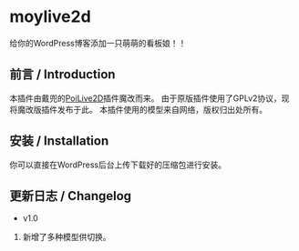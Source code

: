 # moylive2d
给你的WordPress博客添加一只萌萌的看板娘！！
## 前言 / Introduction
本插件由戴兜的[PoiLive2D](https://daidr.me/archives/code-176.html)插件魔改而来。
由于原版插件使用了GPLv2协议，现将魔改版插件发布于此。
本插件使用的模型来自网络，版权归出处所有。
## 安装 / Installation
你可以直接在WordPress后台上传下载好的压缩包进行安装。
## 更新日志 / Changelog
* v1.0
1. 新增了多种模型供切换。